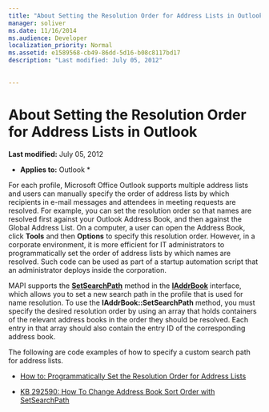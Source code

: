 ```yaml
---
title: "About Setting the Resolution Order for Address Lists in Outlook"
manager: soliver
ms.date: 11/16/2014
ms.audience: Developer
localization_priority: Normal
ms.assetid: e1589568-cb49-86dd-5d16-b08c8117bd17
description: "Last modified: July 05, 2012"
 
 
---
```


# About Setting the Resolution Order for Address Lists in Outlook

 **Last modified:** July 05, 2012 
  
 * **Applies to:** Outlook * 
  
For each profile, Microsoft Office Outlook supports multiple address lists and users can manually specify the order of address lists by which recipients in e-mail messages and attendees in meeting requests are resolved. For example, you can set the resolution order so that names are resolved first against your Outlook Address Book, and then against the Global Address List. On a computer, a user can open the Address Book, click **Tools** and then **Options** to specify this resolution order. However, in a corporate environment, it is more efficient for IT administrators to programmatically set the order of address lists by which names are resolved. Such code can be used as part of a startup automation script that an administrator deploys inside the corporation. 
  
MAPI supports the **[SetSearchPath](iaddrbook-getsearchpath.md)** method in the **[IAddrBook](iaddrbookimapiprop.md)** interface, which allows you to set a new search path in the profile that is used for name resolution. To use the **IAddrBook::SetSearchPath** method, you must specify the desired resolution order by using an array that holds containers of the relevant address books in the order they should be resolved. Each entry in that array should also contain the entry ID of the corresponding address book. 
  
The following are code examples of how to specify a custom search path for address lists.
  
- [How to: Programmatically Set the Resolution Order for Address Lists](how-to-programmatically-set-the-resolution-order-for-address-lists.md)
    
- [KB 292590: How To Change Address Book Sort Order with SetSearchPath](http://support.microsoft.com/kb/292590)
    


